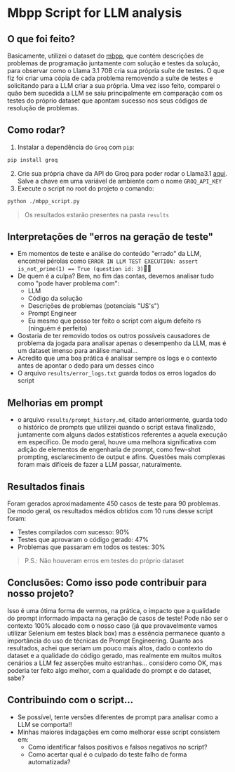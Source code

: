 # Mbpp Script for LLM analysis

## O que foi feito?
Basicamente, utilizei o dataset do [mbpp](https://huggingface.co/datasets/google-research-datasets/mbpp), que contém descrições de problemas de programação juntamente com solução e testes da solução, para observar como o Llama 3.1 70B cria sua própria suíte de testes. O que fiz foi criar uma cópia de cada problema removendo a suíte de testes e solicitando para a LLM criar a sua própria. Uma vez isso feito, comparei o quão bem sucedida a LLM se saiu principalmente em comparação com os testes do próprio dataset que apontam sucesso nos seus códigos de resolução de problemas.

## Como rodar?
1. Instalar a dependência do `Groq` com `pip`:
```bash
pip install groq
```
2. Crie sua própria chave da API do Groq para poder rodar o Llama3.1 [aqui](https://console.groq.com/keys). Salve a chave em uma variável de ambiente com o nome `GROQ_API_KEY`
3. Execute o script no root do projeto o comando: 
```bash
python ./mbpp_script.py
```
> Os resultados estarão presentes na pasta `results`

## Interpretações de "erros na geração de teste"
- Em momentos de teste e análise do conteúdo "errado" da LLM, encontrei pérolas como `ERROR IN LLM TEST EXECUTION: assert is_not_prime(1) == True (question id: 3)`🤦‍♂️
- De quem é a culpa? Bem, no fim das contas, devemos analisar tudo como "pode haver problema com":
  - LLM
  - Código da solução
  - Descrições de problemas (potenciais "US's")
  - Prompt Engineer
  - Eu mesmo que posso ter feito o script com algum defeito rs (ninguém é perfeito)
- Gostaria de ter removido todos os outros possíveis causadores de problema da jogada para analisar apenas o desempenho da LLM, mas é um dataset imenso para análise manual...
- Acredito que uma boa prática é analisar sempre os logs e o contexto antes de apontar o dedo para um desses cinco
- O arquivo `results/error_logs.txt` guarda todos os erros logados do script

## Melhorias em prompt
- o arquivo `results/prompt_history.md`, citado anteriormente, guarda todo o histórico de prompts que utilizei quando o script estava finalizado, juntamente com alguns dados estatísticos referentes a aquela execução em específico. De modo geral, houve uma melhora significativa com adição de elementos de engenharia de prompt, como few-shot prompting, esclarecimento de output e afins. Questões mais complexas foram mais difíceis de fazer a LLM passar, naturalmente.

## Resultados finais
Foram gerados aproximadamente 450 casos de teste para 90 problemas. De modo geral, os resultados médios obtidos com 10 runs desse script foram:
- Testes compilados com sucesso: 90%
- Testes que aprovaram o código gerado: 47%
- Problemas que passaram em todos os testes: 30%
> P.S.: Não houveram erros em testes do próprio dataset

## Conclusões: Como isso pode contribuir para nosso projeto?
Isso é uma ótima forma de vermos, na prática, o impacto que a qualidade do prompt informado impacta na geração de casos de teste! Pode não ser o contexto 100% alocado com o nosso caso (já que provavelmente vamos utilizar Selenium em testes black box) mas a essência permanece quanto a importância do uso de técnicas de Prompt Engineering. Quanto aos resultados, achei que seriam um pouco mais altos, dado o contexto do dataset e a qualidade do código gerado, mas realmente em muitos muitos cenários a LLM fez asserções muito estranhas... considero como OK, mas poderia ter feito algo melhor, com a qualidade do prompt e do dataset, sabe?

## Contribuindo com o script...
- Se possível, tente versões diferentes de prompt para analisar como a LLM se comporta!!
- Minhas maiores indagações em como melhorar esse script consistem em:
  - Como identificar falsos positivos e falsos negativos no script?
  - Como acertar qual é o culpado do teste falho de forma automatizada?

